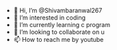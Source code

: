 - 👋 Hi, I’m @Shivambaranwal267
- 👀 I’m interested in coding
- 🌱 I’m currently learning c program
- 💞️ I’m looking to collaborate on u
- 📫 How to reach me by youtube

<!---
Shivambaranwal267/Shivambaranwal267 is a ✨ special ✨ repository because its `README.md` (this file) appears on your GitHub profile.
You can click the Preview link to take a look at your changes.
--->
